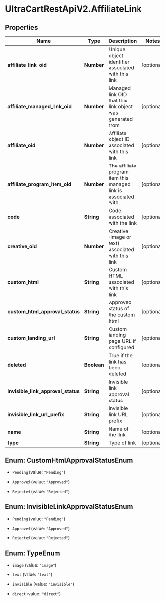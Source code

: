 # UltraCartRestApiV2.AffiliateLink

## Properties
Name | Type | Description | Notes
------------ | ------------- | ------------- | -------------
**affiliate_link_oid** | **Number** | Unique object identifier associated with this link | [optional] 
**affiliate_managed_link_oid** | **Number** | Managed link OID that this link object was generated from | [optional] 
**affiliate_oid** | **Number** | Affiliate object ID associated with this link | [optional] 
**affiliate_program_item_oid** | **Number** | The affiliate program item this managed link is associated with | [optional] 
**code** | **String** | Code associated with the link | [optional] 
**creative_oid** | **Number** | Creative (image or text) associated with this link | [optional] 
**custom_html** | **String** | Custom HTML associated with this link | [optional] 
**custom_html_approval_status** | **String** | Approved status of the custom html | [optional] 
**custom_landing_url** | **String** | Custom landing page URL if configured | [optional] 
**deleted** | **Boolean** | True if the link has been deleted | [optional] 
**invisible_link_approval_status** | **String** | Invisible link approval status | [optional] 
**invisible_link_url_prefix** | **String** | Invisible link URL prefix | [optional] 
**name** | **String** | Name of the link | [optional] 
**type** | **String** | Type of link | [optional] 


<a name="CustomHtmlApprovalStatusEnum"></a>
## Enum: CustomHtmlApprovalStatusEnum


* `Pending` (value: `"Pending"`)

* `Approved` (value: `"Approved"`)

* `Rejected` (value: `"Rejected"`)




<a name="InvisibleLinkApprovalStatusEnum"></a>
## Enum: InvisibleLinkApprovalStatusEnum


* `Pending` (value: `"Pending"`)

* `Approved` (value: `"Approved"`)

* `Rejected` (value: `"Rejected"`)




<a name="TypeEnum"></a>
## Enum: TypeEnum


* `image` (value: `"image"`)

* `text` (value: `"text"`)

* `invisible` (value: `"invisible"`)

* `direct` (value: `"direct"`)




